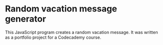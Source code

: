 # Random vacation message generator

This JavaScript program creates a random vacation message. It was written as a portfolio project for a Codecademy course.
